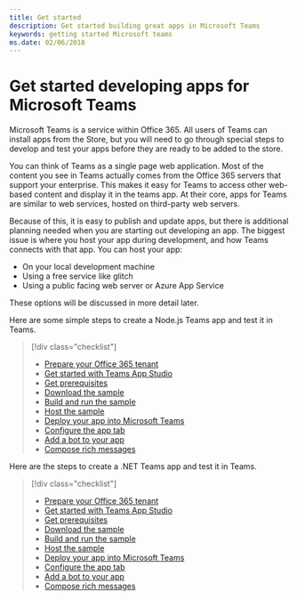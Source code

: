 ```yaml
---
title: Get started
description: Get started building great apps in Microsoft Teams
keywords: getting started Microsoft teams
ms.date: 02/06/2018
---
```

# Get started developing apps for Microsoft Teams

Microsoft Teams is a service within Office 365. All users of Teams can install apps from the Store, but you will need to go through special steps to develop and test your apps before they are ready to be added to the store.

You can think of Teams as a single page web application. Most of the content you see in Teams actually comes from the Office 365 servers that support your enterprise. This makes it easy for Teams to access other web-based content and display it in the teams app. At their core, apps for Teams are similar to web services, hosted on third-party web servers.

Because of this, it is easy to publish and update apps, but there is additional planning needed when you are starting out developing an app. The biggest issue is where you host your app during development, and how Teams connects with that app. You can host your app:

* On your local development machine
* Using a free service like glitch
* Using a public facing web server or Azure App Service

These options will be discussed in more detail later.

Here are some simple steps to create a Node.js Teams app and test it in Teams.

> [!div class="checklist"]
> * [Prepare your Office 365 tenant](~/get-started/get-started-tenant)
> * [Get started with Teams App Studio](~/get-started/get-started-app-studio)
> * [Get prerequisites](~/get-started/get-started-nodejs#GetPrerequisites)
> * [Download the sample](~/get-started/get-started-nodejs#DownloadSample)
> * [Build and run the sample](~/get-started/get-started-nodejs#BuildRun)
> * [Host the sample](~/get-started/get-started-nodejs#HostSample)
> * [Deploy your app into Microsoft Teams](~/get-started/get-started-nodejs#DeployToTeams)
> * [Configure the app tab](~/get-started/get-started-nodejs#ConfigureTheAppTab)
> * [Add a bot to your app](~/get-started/get-started-nodejs#AddBot)
> * [Compose rich messages](~/get-started/get-started-nodejs#ComposeRichMessages)

Here are the steps to create a .NET Teams app and test it in Teams.

> [!div class="checklist"]
> * [Prepare your Office 365 tenant](~/get-started/get-started-tenant)
> * [Get started with Teams App Studio](~/get-started/get-started-app-studio)
> * [Get prerequisites](~/get-started/get-started-dotnet#GetPrerequisites)
> * [Download the sample](~/get-started/get-started-dotnet#DownloadSample)
> * [Build and run the sample](~/get-started/get-started-dotnet#BuildRun)
> * [Host the sample](~/get-started/get-started-dotnet#HostSample)
> * [Deploy your app into Microsoft Teams](~/get-started/get-started-dotnet#DeployToTeams)
> * [Configure the app tab](~/get-started/get-started-dotnet#ConfigureTheAppTab)
> * [Add a bot to your app](~/get-started/get-started-dotnet#AddBot)
> * [Compose rich messages](~/get-started/get-started-dotnet#ComposeRichMessages)
